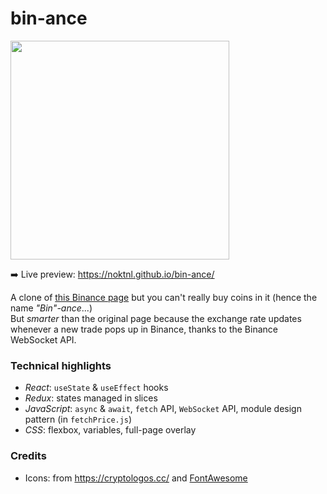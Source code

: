# bin-ance

<img width="350" alt="" src="https://user-images.githubusercontent.com/94875599/152708663-0e97ffb7-8e2b-4417-8c6a-72815f128631.png">

➡️ Live preview: https://noktnl.github.io/bin-ance/

A clone of [this Binance page](https://www.binance.com/en/buy-sell-crypto) but you can't really buy coins in it (hence the name *"Bin"-ance*...)\
But *smarter* than the original page because the exchange rate updates whenever a new trade pops up in Binance, thanks to the Binance WebSocket API.

### Technical highlights

- *React*: `useState` & `useEffect` hooks
- *Redux*: states managed in slices
- *JavaScript*: `async` & `await`, `fetch` API, `WebSocket` API, module design pattern (in `fetchPrice.js`)
- *CSS*: flexbox, variables, full-page overlay

### Credits
- Icons: from https://cryptologos.cc/ and [FontAwesome](https://fontawesome.com)

